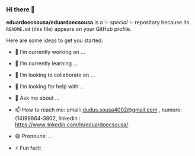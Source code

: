 ### Hi there 👋

**eduardoecsousa/eduardoecsousa** is a ✨ _special_ ✨ repository because its `README.md` (this file) appears on your GitHub profile.

Here are some ideas to get you started:

- 🔭 I’m currently working on ...
- 🌱 I’m currently learning ...
- 👯 I’m looking to collaborate on ...
- 🤔 I’m looking for help with ...
- 💬 Ask me about ...

- 📫 How to reach me: 
    email: dudus.sousa4002@gmail.com ,
    numero: (14)99864-3802,
    linkedin : https://www.linkedin.com/in/eduardoecsousa/.

- 😄 Pronouns: ...
- ⚡ Fun fact: 

